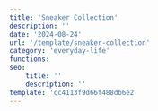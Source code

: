 ```yaml
---
title: 'Sneaker Collection'
description: ''
date: '2024-08-24'
url: '/template/sneaker-collection'
category: 'everyday-life'
functions:
seo:
    title: ''
    description: ''
template: 'cc4113f9d66f488db6e2'
---
```

